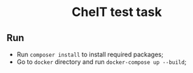 <h1 align="center">CheIT test task</h1>

## Run

- Run `composer install` to install required packages;
- Go to `docker` directory and run `docker-compose up --build`;

